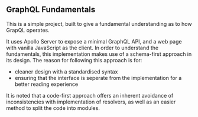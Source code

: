 ## GraphQL Fundamentals

This is a simple project, built to give a fundamental understanding as to how GrapQL operates. 

It uses Apollo Server to expose a minimal GraphQL API, and a web page with vanilla JavaScript as the client. In order to understand the fundamentals, this implementation makes use of a schema-first approach in its design. 
The reason for following this approach is for: 
- cleaner design with a standardised syntax
- ensuring that the interface is seperate from the implementation for a better reading experience

It is noted that a code-first approach offers an inherent avoidance of inconsistencies with implementation of resolvers, as well as an easier method to split the code into modules. 
